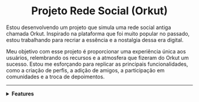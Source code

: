 <h1 align="center">
Projeto Rede Social (Orkut)
</h1>

<p>
Estou desenvolvendo um projeto que simula uma rede social antiga chamada Orkut. Inspirado na plataforma que foi muito popular no passado, estou trabalhando para recriar a essência e a nostalgia dessa era digital.

Meu objetivo com esse projeto é proporcionar uma experiência única aos usuários, relembrando os recursos e a atmosfera que fizeram do Orkut um sucesso. Estou me esforçando para replicar as principais funcionalidades, como a criação de perfis, a adição de amigos, a participação em comunidades e a troca de depoimentos.
</p>

-----

<details>
  <summary><strong>Features</strong></summary><br />
  
- [x] Login
- [x] Perfil
- [x] Comunidades
- [x] Pesquisas
- [x] Amizades
- [ ] Mobile
- [ ] Publicações
- [ ] Jogos
</details>
